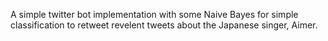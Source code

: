 A simple twitter bot implementation with some Naive Bayes for simple classification to retweet revelent tweets about the Japanese singer, Aimer.
